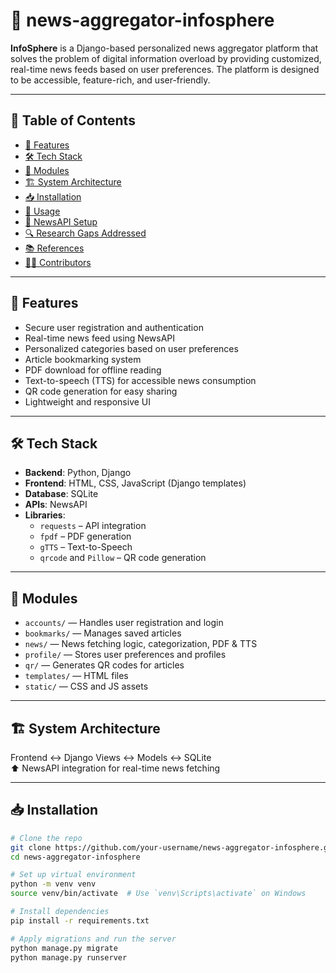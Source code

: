 # 📰 news-aggregator-infosphere

**InfoSphere** is a Django-based personalized news aggregator platform that solves the problem of digital information overload by providing customized, real-time news feeds based on user preferences. The platform is designed to be accessible, feature-rich, and user-friendly.

---

## 📌 Table of Contents

- [🚀 Features](#-features)
- [🛠️ Tech Stack](#️-tech-stack)
- [🔧 Modules](#-modules)
- [🏗️ System Architecture](#️-system-architecture)
- [📥 Installation](#-installation)
- [🔐 Usage](#-usage)
- [🔑 NewsAPI Setup](#-newsapi-setup)
- [🔍 Research Gaps Addressed](#-research-gaps-addressed)
- [📚 References](#-references)
- [👨‍💻 Contributors](#-contributors)

---

## 🚀 Features

- Secure user registration and authentication
- Real-time news feed using NewsAPI
- Personalized categories based on user preferences
- Article bookmarking system
- PDF download for offline reading
- Text-to-speech (TTS) for accessible news consumption
- QR code generation for easy sharing
- Lightweight and responsive UI

---

## 🛠️ Tech Stack

- **Backend**: Python, Django
- **Frontend**: HTML, CSS, JavaScript (Django templates)
- **Database**: SQLite
- **APIs**: NewsAPI
- **Libraries**:
  - `requests` – API integration
  - `fpdf` – PDF generation
  - `gTTS` – Text-to-Speech
  - `qrcode` and `Pillow` – QR code generation

---

## 🔧 Modules

- `accounts/` — Handles user registration and login
- `bookmarks/` — Manages saved articles
- `news/` — News fetching logic, categorization, PDF & TTS
- `profile/` — Stores user preferences and profiles
- `qr/` — Generates QR codes for articles
- `templates/` — HTML files
- `static/` — CSS and JS assets

---

## 🏗️ System Architecture

Frontend ↔ Django Views ↔ Models ↔ SQLite  
⬆ NewsAPI integration for real-time news fetching

---

## 📥 Installation

```bash
# Clone the repo
git clone https://github.com/your-username/news-aggregator-infosphere.git
cd news-aggregator-infosphere

# Set up virtual environment
python -m venv venv
source venv/bin/activate  # Use `venv\Scripts\activate` on Windows

# Install dependencies
pip install -r requirements.txt

# Apply migrations and run the server
python manage.py migrate
python manage.py runserver
